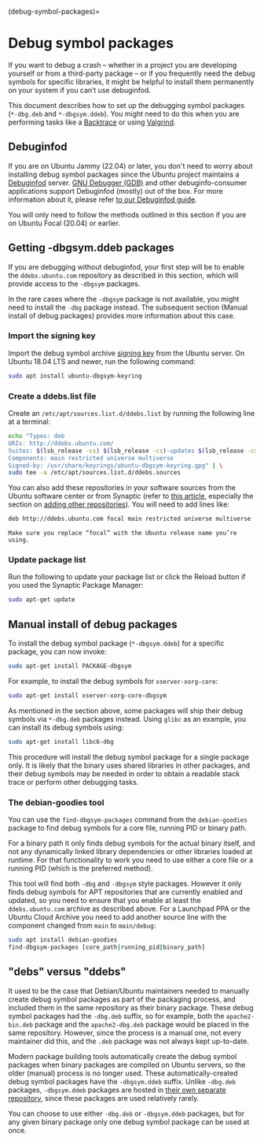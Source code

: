 (debug-symbol-packages)=

# Debug symbol packages

If you want to debug a crash – whether in a project you are developing yourself or from a third-party package – or if you frequently need the debug symbols for specific libraries, it might be helpful to install them permanently on your system if you can’t use debuginfod.

This document describes how to set up the debugging symbol packages (`*-dbg.deb` and `*-dbgsym.ddeb`). You might need to do this when you are performing tasks like a [Backtrace](https://wiki.ubuntu.com/Backtrace) or using [Valgrind](https://wiki.ubuntu.com/Valgrind).

## Debuginfod

If you are on Ubuntu Jammy (22.04) or later, you don't need to worry about installing debug symbol packages since the Ubuntu project maintains a [Debuginfod](about-debuginfod.md) server. [GNU Debugger (GDB)](https://www.sourceware.org/gdb/) and other debuginfo-consumer applications support Debuginfod (mostly) out of the box. For more information about it, please refer [to our Debuginfod guide](about-debuginfod.md).

You will only need to follow the methods outlined in this section if you are on Ubuntu Focal (20.04) or earlier.

## Getting -dbgsym.ddeb packages

If you are debugging without debuginfod, your first step will be to enable the `ddebs.ubuntu.com` repository as described in this section, which will provide access to the `-dbgsym` packages.

In the rare cases where the `-dbgsym` package is not available, you might need to install the `-dbg` package instead. The subsequent section (Manual install of debug packages) provides more information about this case.

### Import the signing key

Import the debug symbol archive [signing key](https://help.ubuntu.com/community/Repositories/Ubuntu#Authentication_Tab) from the Ubuntu server. On Ubuntu 18.04 LTS and newer, run the following command:

```bash
sudo apt install ubuntu-dbgsym-keyring
```

### Create a ddebs.list file

Create an `/etc/apt/sources.list.d/ddebs.list` by running the following line at a terminal:

```bash
echo "Types: deb
URIs: http://ddebs.ubuntu.com/
Suites: $(lsb_release -cs) $(lsb_release -cs)-updates $(lsb_release -cs)-proposed 
Components: main restricted universe multiverse
Signed-by: /usr/share/keyrings/ubuntu-dbgsym-keyring.gpg" | \
sudo tee -a /etc/apt/sources.list.d/ddebs.sources
```

You can also add these repositories in your software sources from the Ubuntu software center or from Synaptic (refer to [this article](https://help.ubuntu.com/community/Repositories/Ubuntu), especially the section on [adding other repositories](https://help.ubuntu.com/community/Repositories/Ubuntu#Adding_Other_Repositories)). You will need to add lines like:

```bash
deb http://ddebs.ubuntu.com focal main restricted universe multiverse
```

```{note}
Make sure you replace “focal” with the Ubuntu release name you’re using.
```

### Update package list

Run the following to update your package list or click the Reload button if you used the Synaptic Package Manager:

```bash
sudo apt-get update
```

## Manual install of debug packages

To install the debug symbol package (`*-dbgsym.ddeb`) for a specific package, you can now invoke:

```bash
sudo apt-get install PACKAGE-dbgsym
```

For example, to install the debug symbols for `xserver-xorg-core`:

```bash
sudo apt-get install xserver-xorg-core-dbgsym
```

As mentioned in the section above, some packages will ship their debug symbols via `*-dbg.deb` packages instead. Using `glibc` as an example, you can install its debug symbols using:

```bash
sudo apt-get install libc6-dbg
```

This procedure will install the debug symbol package for a single package only. It is likely that the binary uses shared libraries in other packages, and their debug symbols may be needed in order to obtain a readable stack trace or perform other debugging tasks.

### The debian-goodies tool

You can use the `find-dbgsym-packages` command from the `debian-goodies` package to find debug symbols for a core file, running PID or binary path.

For a binary path it only finds debug symbols for the actual binary itself, and not any dynamically linked library dependencies or other libraries loaded at runtime. For that functionality to work you need to use either a core file or a running PID (which is the preferred method).

This tool will find both `-dbg` and `-dbgsym` style packages. However it only finds debug symbols for APT repositories that are currently enabled and updated, so you need to ensure that you enable at least the `ddebs.ubuntu.com` archive as described above. For a Launchpad PPA or the Ubuntu Cloud Archive you need to add another source line with the component changed from `main` to `main/debug`:

```bash
sudo apt install debian-goodies
find-dbgsym-packages [core_path|running_pid|binary_path]
```

## "debs" versus "ddebs"

It used to be the case that Debian/Ubuntu maintainers needed to manually create debug symbol packages as part of the packaging process, and included them in the same repository as their binary package. These debug symbol packages had the `-dbg.deb` suffix, so for example, both the `apache2-bin.deb` package and the `apache2-dbg.deb` package would be placed in the same repository. However, since the process is a manual one, not every maintainer did this, and the `.deb` package was not always kept up-to-date.

Modern package building tools automatically create the debug symbol packages when binary packages are compiled on Ubuntu servers, so the older (manual) process is no longer used. These automatically-created debug symbol packages have the `-dbgsym.ddeb` suffix. Unlike `-dbg.deb` packages, `-dbgsym.ddeb` packages are hosted in [their own separate repository](http://ddebs.ubuntu.com), since these packages are used relatively rarely.

You can choose to use either `-dbg.deb` or `-dbgsym.ddeb` packages, but for any given binary package only one debug symbol package can be used at once.
